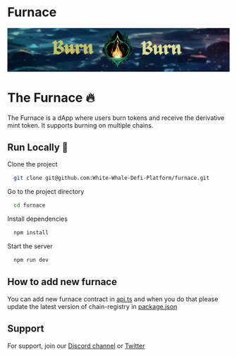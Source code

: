 # Furnace

![Furnace](/public/assets/burn.png)


# The Furnace 🔥

The Furnace is a dApp where users burn tokens and receive the derivative mint token. It supports burning on multiple chains.

## Run Locally  🚀

Clone the project

```bash
  git clone git@github.com:White-Whale-Defi-Platform/furnace.git
```

Go to the project directory

```bash
  cd furnace
```

Install dependencies

```bash
  npm install
```

Start the server

```bash
  npm run dev
```


## How to add new furnace

You can add new furnace contract in [api.ts](/src/constants/api.ts) and when you do that please update the latest version of chain-registry in [package.json](/package.json)

## Support

For support, join our [Discord channel](https://discord.com/invite/z5UVQ5jJyb) or [Twitter](https://twitter.com/_ASH_DAO?t=Dkh38FWTfG1zxuCfOw8KuQ&s=09)
